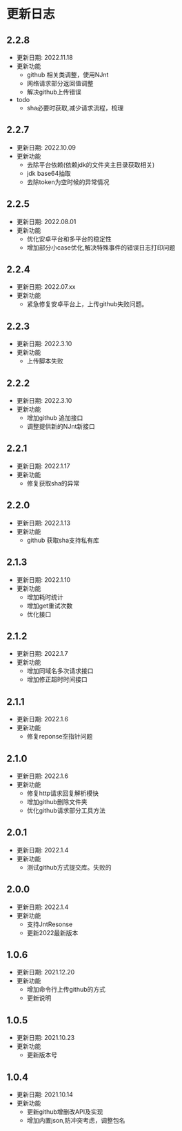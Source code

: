 # 更新日志


## 2.2.8

* 更新日期: 2022.11.18
* 更新功能
    - github 相关类调整，使用NJnt
    - 网络请求部分返回值调整
    - 解决github上传错误
* todo
    - sha必要时获取,减少请求流程，梳理

## 2.2.7

* 更新日期: 2022.10.09
* 更新功能
    - 去除平台依赖(依赖jdk的文件夹主目录获取相关)
    - jdk base64抽取
    - 去除token为空时候的异常情况

## 2.2.5

* 更新日期: 2022.08.01
* 更新功能
    - 优化安卓平台和多平台的稳定性
    - 增加部分小case优化,解决特殊事件的错误日志打印问题

## 2.2.4

* 更新日期: 2022.07.xx
* 更新功能
    - 紧急修复安卓平台上，上传github失败问题。

## 2.2.3

* 更新日期: 2022.3.10
* 更新功能
    - 上传脚本失败

## 2.2.2

* 更新日期: 2022.3.10
* 更新功能
    - 增加github 追加接口
    - 调整提供新的NJnt新接口

## 2.2.1

* 更新日期: 2022.1.17
* 更新功能
    - 修复获取sha的异常

## 2.2.0

* 更新日期: 2022.1.13
* 更新功能
    - github 获取sha支持私有库

## 2.1.3

* 更新日期: 2022.1.10
* 更新功能
    - 增加耗时统计
    - 增加get重试次数
    - 优化接口

## 2.1.2

* 更新日期: 2022.1.7
* 更新功能
    - 增加同域名多次请求接口
    - 增加修正超时时间接口

## 2.1.1

* 更新日期: 2022.1.6
* 更新功能
    - 修复reponse空指针问题

## 2.1.0

* 更新日期: 2022.1.6
* 更新功能
    - 修复http请求回复解析模快
    - 增加github删除文件夹
    - 优化github请求部分工具方法

## 2.0.1

* 更新日期: 2022.1.4
* 更新功能
    - 测试github方式提交库。失败的

## 2.0.0

* 更新日期: 2022.1.4
* 更新功能
    - 支持JntResonse
    - 更新2022最新版本

## 1.0.6

* 更新日期: 2021.12.20
* 更新功能
    - 增加命令行上传github的方式
    - 更新说明

## 1.0.5

* 更新日期: 2021.10.23
* 更新功能
    - 更新版本号

## 1.0.4

* 更新日期: 2021.10.14
* 更新功能
    - 更新github增删改API及实现
    - 增加内置json,防冲突考虑，调整包名